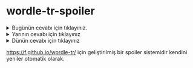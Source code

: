 # wordle-tr-spoiler

<details>
  <summary>Bugünün cevabı için tıklayınız.</summary>
  <br>
    <b> şedde </b>
</details>

<details>
  <summary>Yarının cevabı için tıklayınız</summary>
  <br>
   <b> ahmak </b>
</details>

<details>
  <summary>Dünün cevabı için tıklayınız </summary>
  <br>
  <b> nahır </b>
</details>

https://f.github.io/wordle-tr/ için geliştirilmiş bir spoiler sistemidir kendini yeniler otomatik olarak.

